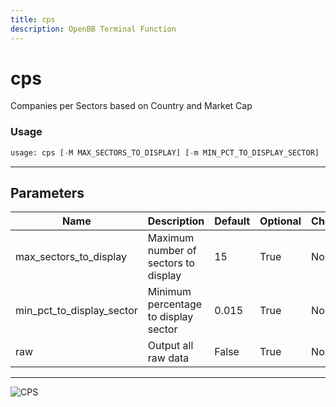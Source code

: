 ```yaml
---
title: cps
description: OpenBB Terminal Function
---
```


# cps

Companies per Sectors based on Country and Market Cap

### Usage 
```python
usage: cps [-M MAX_SECTORS_TO_DISPLAY] [-m MIN_PCT_TO_DISPLAY_SECTOR] [-r]
```

---
## Parameters

| Name | Description | Default | Optional | Choices |
| ---- | ----------- | ------- | -------- | ------- |
| max_sectors_to_display | Maximum number of sectors to display | 15 | True | None |
| min_pct_to_display_sector | Minimum percentage to display sector | 0.015 | True | None |
| raw | Output all raw data | False | True | None |


---
![CPS](https://user-images.githubusercontent.com/46355364/153896194-512699a7-ce52-4cbd-869e-89397bc96dc4.png)

